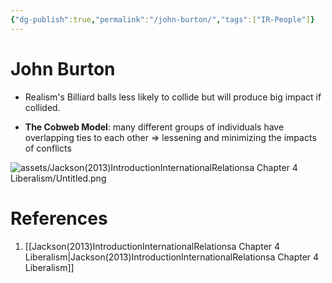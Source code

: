 ```yaml
---
{"dg-publish":true,"permalink":"/john-burton/","tags":["IR-People"]}
---
```


# John Burton

- Realism's Billiard balls less likely to collide but will produce big impact if collided.

- **The Cobweb Model**: many different groups of individuals have overlapping ties to each other ⇒ lessening and minimizing the impacts of conflicts

![assets/Jackson(2013)IntroductionInternationalRelationsa Chapter 4 Liberalism/Untitled.png](/img/user/assets/Jackson(2013)IntroductionInternationalRelationsa%20Chapter%204%20Liberalism/Untitled.png)
# References
1. [[Jackson(2013)IntroductionInternationalRelationsa Chapter 4 Liberalism\|Jackson(2013)IntroductionInternationalRelationsa Chapter 4 Liberalism]]